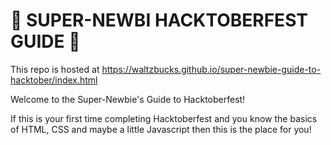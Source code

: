 # 🎃 SUPER-NEWBI HACKTOBERFEST GUIDE  🎃

This repo is hosted at https://waltzbucks.github.io/super-newbie-guide-to-hacktober/index.html

Welcome to the Super-Newbie's Guide to Hacktoberfest!

If this is your first time completing Hacktoberfest and you know the basics of HTML, CSS and maybe a little Javascript then this is the place for you!